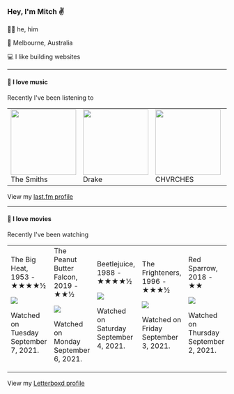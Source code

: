 <article><h3>Hey, I&#x27;m Mitch ✌️</h3><section><p>🙆‍♂️ he, him</p><p>📍 Melbourne, Australia</p><p>💻 I like building websites</p></section><hr/><section><h4>💽 I love music</h4><p>Recently I&#x27;ve been listening to</p><table><tbody><td><img src="https://lastfm.freetls.fastly.net/i/u/174s/53442bc27a314142a02d2df018b4161e.png" height="150px" alt="" role="presentation"/><br/>The Smiths</td><td><img src="https://lastfm.freetls.fastly.net/i/u/174s/06937a8274c69201463e1ae8e1b54788.png" height="150px" alt="" role="presentation"/><br/>Drake</td><td><img src="https://lastfm.freetls.fastly.net/i/u/174s/4857b5e7f93d4e1e9bdde4166e7062e6.png" height="150px" alt="" role="presentation"/><br/>CHVRCHES</td><td><img src="https://lastfm.freetls.fastly.net/i/u/174s/5c9fc503661940d18b4de20a24519e25.png" height="150px" alt="" role="presentation"/><br/>Harry Belafonte</td><td><img src="https://lastfm.freetls.fastly.net/i/u/174s/13e29706c9494c0b89b9e9f4c13ed30f.png" height="150px" alt="" role="presentation"/><br/>Röyksopp</td></tbody></table><span>View my <a href="https://www.last.fm/user/mylsb">last.fm profile</a></span></section><hr/><section><h4>📼 I love movies</h4><p>Recently I&#x27;ve been watching</p><table><tbody><td>The Big Heat, 1953 - ★★★★½<br/><span> <p><img src="https://a.ltrbxd.com/resized/film-poster/4/2/9/7/7/42977-the-big-heat-0-500-0-750-crop.jpg?k=839edca8ed"/></p> <p>Watched on Tuesday September 7, 2021.</p> </span></td><td>The Peanut Butter Falcon, 2019 - ★★½<br/><span> <p><img src="https://a.ltrbxd.com/resized/sm/upload/oq/hs/fz/xj/qyQcRGvdW3VtxHR4fSDgPOePEip-0-500-0-750-crop.jpg?k=5528062108"/></p> <p>Watched on Monday September 6, 2021.</p> </span></td><td>Beetlejuice, 1988 - ★★★★½<br/><span> <p><img src="https://a.ltrbxd.com/resized/sm/upload/rs/wk/3i/nt/gWnW7vxm8yr01TVLQhL4aI02orp-0-500-0-750-crop.jpg?k=37629f8701"/></p> <p>Watched on Saturday September 4, 2021.</p> </span></td><td>The Frighteners, 1996 - ★★★½<br/><span> <p><img src="https://a.ltrbxd.com/resized/sm/upload/o4/ln/6y/6z/cS3QPtMsE1jsEWUww5WsPE275Jb-0-500-0-750-crop.jpg?k=d2c63b2002"/></p> <p>Watched on Friday September 3, 2021.</p> </span></td><td>Red Sparrow, 2018 - ★★<br/><span> <p><img src="https://a.ltrbxd.com/resized/film-poster/3/3/6/6/6/8/336668-red-sparrow-0-500-0-750-crop.jpg?k=a68a95bffd"/></p> <p>Watched on Thursday September 2, 2021.</p> </span></td></tbody></table><span>View my <a href="https://letterboxd.com/myslab/">Letterboxd profile</a></span></section></article>